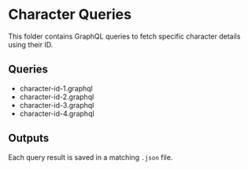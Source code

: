 # Character Queries

This folder contains GraphQL queries to fetch specific character details using their ID.

## Queries
- character-id-1.graphql
- character-id-2.graphql
- character-id-3.graphql
- character-id-4.graphql

## Outputs
Each query result is saved in a matching `.json` file.
 
